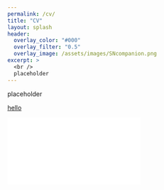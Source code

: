 ```yaml
---
permalink: /cv/
title: "CV"
layout: splash
header:
  overlay_color: "#000"
  overlay_filter: "0.5"
  overlay_image: /assets/images/SNcompanion.png
excerpt: >
  <br />
  placeholder
---
```


placeholder

[hello](/assets/CV_Wong.pdf)

<embed src="/assets/CV_Wong.pdf" type="application/pdf" />











